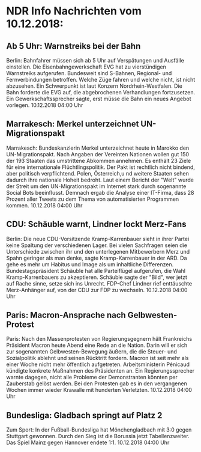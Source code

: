 # NDR Info Nachrichten vom 10.12.2018:


## Ab 5 Uhr: Warnstreiks bei der Bahn
Berlin: Bahnfahrer müssen sich ab 5 Uhr auf Verspätungen und Ausfälle einstellen. Die Eisenbahngewerkschaft EVG hat zu vierstündigen Warnstreiks aufgerufen. Bundesweit sind S-Bahnen, Regional- und Fernverbindungen betroffen. Welche Züge fahren und welche nicht, ist nicht abzusehen. Ein Schwerpunkt ist laut Konzern Nordrhein-Westfalen. Die Bahn forderte die EVG auf, die abgebrochenen Verhandlungen fortzusetzen. Ein Gewerkschaftssprecher sagte, erst müsse die Bahn ein neues Angebot vorlegen. 10.12.2018 04:00 Uhr 

## Marrakesch: Merkel unterzeichnet UN-Migrationspakt
Marrakesch: Bundeskanzlerin Merkel unterzeichnet heute in Marokko den UN-Migrationspakt. Nach Angaben der Vereinten Nationen wollen gut 150 der 193 Staaten das umstrittene Abkommen annehmen. Es enthält 23 Ziele für eine internationale Flüchtlingspolitik. Der Pakt ist rechtlich nicht bindend, aber politisch verpflichtend. Polen, Österreich,u nd weitere Staaten sehen dadurch ihre nationale Hoheit bedroht. Laut einem Bericht der "Welt" wurde der Streit um den UN-Migrationspakt im Internet stark durch sogenannte Social Bots beeinflusst. Demnach ergab die Analyse einer IT-Firma, dass 28 Prozent aller Tweets zu dem Thema von automatisierten Programmen kommen. 10.12.2018 04:00 Uhr 

## CDU: Schäuble warnt, Lindner lockt Merz-Fans
Berlin: Die neue CDU-Vorsitzende Kramp-Karrenbauer sieht in ihrer Partei keine Spaltung der verschiedenen Lager. Bei vielen Sachfragen seien die Unterschiede zwischen ihr und den unterlegenen Mitbewerbern Merz und Spahn geringer als man denke, sagte Kramp-Karrenbauer in der ARD. Da gehe es mehr um Habitus und Image als um inhaltliche Differenzen. Bundestagspräsident Schäuble hat alle Parteiflügel aufgerufen, die Wahl Kramp-Karrenbauers zu akzeptieren. Schäuble sagte der "Bild", wer jetzt auf Rache sinne, setze sich ins Unrecht. FDP-Chef Lindner rief enttäuschte Merz-Anhänger auf, von der CDU zur FDP zu wechseln. 10.12.2018 04:00 Uhr 

## Paris: Macron-Ansprache nach Gelbwesten-Protest
Paris: Nach den Massenprotesten von Regierungsgegnern hält Frankreichs Präsident Macron heute Abend eine Rede an die Nation. Darin will er sich zur sogenannten Gelbwesten-Bewegung äußern, die die Steuer- und Sozialpolitik ablehnt und seinen Rücktritt fordern. Macron ist seit mehr als einer Woche nicht mehr öffentlich aufgetreten. Arbeitsministerin Pénicaud kündigte konkrete Maßnahmen des Präsidenten an. Ein Regierungssprecher warnte dagegen, nicht alle Probleme der Demonstranten könnten per Zauberstab gelöst werden. Bei den Protesten gab es in den vergangenen Wochen immer wieder Krawalle mit hunderten Verletzten. 10.12.2018 04:00 Uhr 

## Bundesliga: Gladbach springt auf Platz 2
Zum Sport: In der Fußball-Bundesliga hat Mönchengladbach mit 3:0 gegen Stuttgart gewonnen. Durch den Sieg ist die Borussia jetzt Tabellenzweiter. Das Spiel Mainz gegen Hannover endete 1:1. 10.12.2018 04:00 Uhr 
